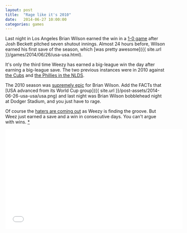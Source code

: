 ```yaml
---
layout: post
title:  "Rage like it's 2010"
date:   2014-06-27 10:00:00
categories: games
---
```


Last night in Los Angeles Brian Wilson earned the win in a [1-0 game](http://losangeles.dodgers.mlb.com/mlb/gameday/index.jsp?c_id=la&gid=2014_06_26_slnmlb_lanmlb_1&lang=en&mode=wrap) after Josh Beckett pitched seven shutout innings. Almost 24 hours before, Wilson earned his first save of the season, which [was pretty awesome]({{ site.url }}/games/2014/06/26/usa-usa.html).

It's only the third time Weezy has earned a big-league win the day after earning a big-league save. The two previous instances were in 2010 against [the Cubs](http://www.baseball-reference.com/players/gl.cgi?id=wilsobr01&t=p&year=2010&share=0.21#234-235-sum:pitching_gamelogs) and [the Phillies in the NLDS](http://www.baseball-reference.com/players/gl.cgi?id=wilsobr01&t=p&year=0&post=1&share=1.73#5-6-sum:pitching_gamelogs_post).

The 2010 season was [supremely epic](http://m.mlb.com/video/v12948715/?query=giants%2Bworld%2Bseries%2B2010) for Brian Wilson. Add the FACTs that [USA advanced from its World Cup group]({{ site.url }}/post-assets/2014-06-26-usa-usa/usa.png) and last night was Brian Wilson bobblehead night at Dodger Stadium, and you just have to rage.

Of course the [haters are coming out](http://www.sportsmedia101.com/losangelesdodgers/2014/06/26/will-don-mattingly%E2%80%99s-faith-in-brian-wilson-pay-off-for-the-los-angeles-dodgers/) as Weezy is finding the groove. But Weez just earned a save and a win in consecutive days. You can't argue with wins. [*](http://www.hardballtimes.com/lets-get-rid-of-pitching-wins/)

<div class="video-container">
  <iframe width="560" height="315" src="//www.youtube.com/embed/8-9XSE5vfy4" frameborder="0" allowfullscreen></iframe>
</div>
